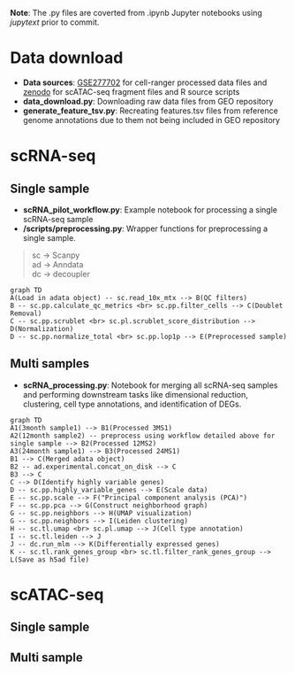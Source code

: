 **Note**: The .py files are coverted from .ipynb Jupyter notebooks using *jupytext* prior to commit.
# Data download
- **Data sources**: [GSE277702](https://www.ncbi.xyz/geo/query/acc.cgi?acc=GSE277702) for cell-ranger processed data files and [zenodo](https://zenodo.org/records/14888193) for scATAC-seq fragment files and R source scripts
- **data_download.py**: Downloading raw data files from GEO repository
-  **generate_feature_tsv.py**: Recreating features.tsv files from reference genome annotations due to them not being included in GEO repository
# scRNA-seq
## Single sample
- **scRNA_pilot_workflow.py**: Example notebook for processing a single scRNA-seq sample
- **/scripts/preprocessing.py**: Wrapper functions for preprocessing a single sample.

> sc -> Scanpy <br>
> ad -> Anndata <br>
> dc -> decoupler

```mermaid
graph TD
A(Load in adata object) -- sc.read_10x_mtx --> B(QC filters)
B -- sc.pp.calculate_qc_metrics <br> sc.pp.filter_cells --> C(Doublet Removal)
C -- sc.pp.scrublet <br> sc.pl.scrublet_score_distribution --> D(Normalization)
D -- sc.pp.normalize_total <br> sc.pp.lop1p --> E(Preprocessed sample)
```
## Multi samples
- **scRNA_processing.py**: Notebook for merging all scRNA-seq samples and performing downstream tasks like dimensional reduction, clustering, cell type annotations, and identification of DEGs.  
```mermaid
graph TD
A1(3month sample1) --> B1(Processed 3MS1)
A2(12month sample2) -- preprocess using workflow detailed above for single sample --> B2(Processed 12MS2)
A3(24month sample1) --> B3(Processed 24MS1)
B1 --> C(Merged adata object)
B2 -- ad.experimental.concat_on_disk --> C
B3 --> C
C --> D(Identify highly variable genes)
D -- sc.pp.highly_variable_genes --> E(Scale data)
E -- sc.pp.scale --> F("Principal component analysis (PCA)")
F -- sc.pp.pca --> G(Construct neighborhood graph)
G -- sc.pp.neighbors --> H(UMAP visualization)
G -- sc.pp.neighbors --> I(Leiden clustering)
H -- sc.tl.umap <br> sc.pl.umap --> J(Cell type annotation)
I -- sc.tl.leiden --> J
J -- dc.run_mlm --> K(Differentially expressed genes)
K -- sc.tl.rank_genes_group <br> sc.tl.filter_rank_genes_group --> L(Save as h5ad file)
```
# scATAC-seq
## Single sample
## Multi sample
